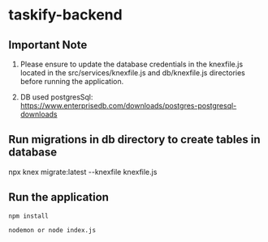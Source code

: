 # taskify-backend

## Important Note
1. Please ensure to update the database credentials in the knexfile.js located in the src/services/knexfile.js and db/knexfile.js     directories before running the application.

2. DB used postgresSql: https://www.enterprisedb.com/downloads/postgres-postgresql-downloads


## Run migrations in db directory to create tables in database

npx knex migrate:latest --knexfile knexfile.js


## Run the application
```
npm install

nodemon or node index.js

